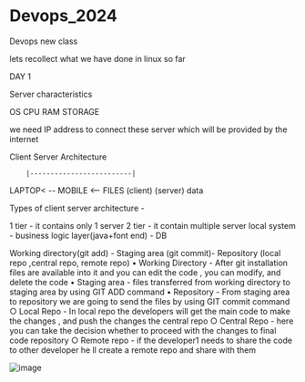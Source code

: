 # Devops_2024
Devops new class

lets recollect what we have done in linux so far

DAY 1

Server characteristics

OS
CPU
RAM
STORAGE

we need IP address to connect these server which will be provided by the internet

Client  Server Architecture

        |-------------------------|
LAPTOP< -- MOBILE <-- FILES
(client)     (server)       data

Types of client server architecture -

1 tier - it contains only 1 server
2 tier - it contain multiple server local system - business logic layer(java+font end)  - DB

Working directory(git add)  - Staging area (git commit)- Repository (local repo ,central repo, remote repo)
	• Working Directory - After git installation files are available into it and you can edit the code , you can modify, and delete the code
	• Staging area - files transferred from working directory to staging area by using GIT ADD command
	• Repository - From staging area to repository we are going to send the files by using GIT commit command 
		○ Local Repo -  In local repo the developers will get the main code to make the changes , and push the changes the central repo
		○ Central Repo - here you can take the decision whether to proceed with the changes to final code repository 
		○ Remote repo - if the developer1 needs to share the code to other developer he ll create a remote repo and share with them

![image](https://github.com/ORE0-16/Devops_2024/assets/129575615/c1e84264-0ab8-49da-acda-14cd27ac77ea)

